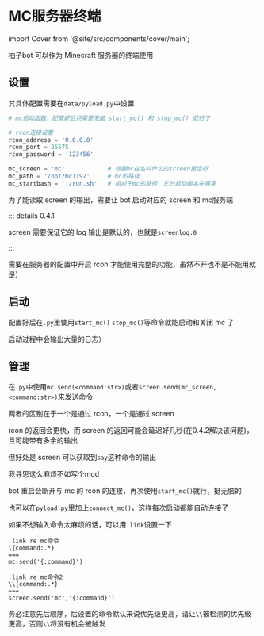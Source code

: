 # MC服务器终端


import Cover from '@site/src/components/cover/main';

柚子bot 可以作为 Minecraft 服务器的终端使用

## 设置

其具体配置需要在`data/pyload.py`中设置

```python
# mc启动函数，配置好后只需要无脑 start_mc() 和 stop_mc() 就行了

# rcon连接设置
rcon_address = '0.0.0.0'
rcon_port = 25575
rcon_password = '123456'

mc_screen = 'mc'            # 想要mc在名叫什么的screen里运行
mc_path = '/opt/mc1192'     # mc的路径
mc_startbash = './run.sh'   # 相对于mc的路径，它的启动脚本在哪里
```

为了能读取 screen 的输出，需要让 bot 启动对应的 screen 和 mc服务端

::: details 0.4.1

screen 需要保证它的 log 输出是默认的，也就是`screenlog.0`

:::

需要在服务器的配置中开启 rcon 才能使用完整的功能，虽然不开也不是不能用就是）

## 启动

配置好后在`.py`里使用`start_mc()` `stop_mc()`等命令就能启动和关闭 mc 了

启动过程中会输出大量的日志）

## 管理

在`.py`中使用`mc.send(<command:str>)`或者`screen.send(mc_screen, <command:str>)`来发送命令

两者的区别在于一个是通过 rcon，一个是通过 screen

rcon 的返回会更快，而 screen 的返回可能会延迟好几秒(在0.4.2解决该问题)，且可能带有多余的输出

但好处是 screen 可以获取到`say`这种命令的输出

<Cover>我寻思这么麻烦不如写个mod</Cover>

bot 重启会断开与 mc 的 rcon 的连接，再次使用`start_mc()`就行，挺无脑的

也可以在`pyload.py`里加上`connect_mc()`，这样每次启动都能自动连接了

如果不想输入命令太麻烦的话，可以用`.link`设置一下

```
.link re mc命令
\{command:.*}
===
mc.send('{:command}')
```

```
.link re mc命令2
\\{command:.*}
===
screen.send('mc','{:command}')
```

务必注意先后顺序，后设置的命令默认来说优先级更高，请让`\\`被检测的优先级更高，否则`\\`将没有机会被触发